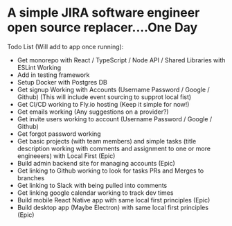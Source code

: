 # A simple JIRA software engineer open source replacer....One Day

Todo List (Will add to app once running):

- Get monorepo with React / TypeScript / Node API / Shared Libraries with ESLint Working
- Add in testing framework
- Setup Docker with Postgres DB
- Get signup Working with Accounts (Username Password / Google / Github) (This will include event sourcing to supprot local fist)
- Get CI/CD working to Fly.io hosting (Keep it simple for now!)
- Get emails working (Any suggestions on a provider?)
- Get invite users working to account (Username Password / Google / Github)
- Get forgot password working
- Get basic projects (with team members) and simple tasks (title description working with comments and assignment to one or more engineeers) with Local First (Epic)
- Build admin backend site for managing accounts (Epic)
- Get linking to Github working to look for tasks PRs and Merges to branches
- Get linking to Slack with being pulled into comments
- Get linking google calendar working to track dev times
- Build mobile React Native app with same local first principles (Epic)
- Build desktop app (Maybe Electron) with same local first principles (Epic)
